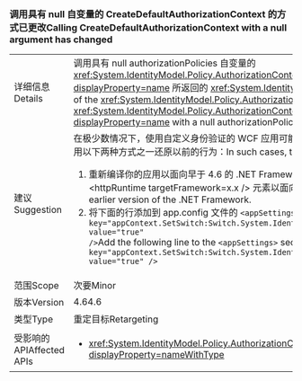 ### <a name="calling-createdefaultauthorizationcontext-with-a-null-argument-has-changed"></a><span data-ttu-id="0af3e-101">调用具有 null 自变量的 CreateDefaultAuthorizationContext 的方式已更改</span><span class="sxs-lookup"><span data-stu-id="0af3e-101">Calling CreateDefaultAuthorizationContext with a null argument has changed</span></span>

|   |   |
|---|---|
|<span data-ttu-id="0af3e-102">详细信息</span><span class="sxs-lookup"><span data-stu-id="0af3e-102">Details</span></span>|<span data-ttu-id="0af3e-103">调用具有 null authorizationPolicies 自变量的 <xref:System.IdentityModel.Policy.AuthorizationContext.CreateDefaultAuthorizationContext(System.Collections.Generic.IList{System.IdentityModel.Policy.IAuthorizationPolicy})?displayProperty=name> 所返回的 <xref:System.IdentityModel.Policy.AuthorizationContext?displayProperty=name> 实现更改了其在 .NET Framework 4.6 中的实现。</span><span class="sxs-lookup"><span data-stu-id="0af3e-103">The implementation of the <xref:System.IdentityModel.Policy.AuthorizationContext?displayProperty=name> returned by a call to the <xref:System.IdentityModel.Policy.AuthorizationContext.CreateDefaultAuthorizationContext(System.Collections.Generic.IList{System.IdentityModel.Policy.IAuthorizationPolicy})?displayProperty=name> with a null authorizationPolicies argument has changed its implementation in the .NET Framework 4.6.</span></span>|
|<span data-ttu-id="0af3e-104">建议</span><span class="sxs-lookup"><span data-stu-id="0af3e-104">Suggestion</span></span>|<span data-ttu-id="0af3e-105">在极少数情况下，使用自定义身份验证的 WCF 应用可能会看到行为差异。</span><span class="sxs-lookup"><span data-stu-id="0af3e-105">In rare cases, WCF apps that use custom authentication may see behavioral differences.</span></span> <span data-ttu-id="0af3e-106">在这类情况下，可使用以下两种方式之一还原以前的行为：</span><span class="sxs-lookup"><span data-stu-id="0af3e-106">In such cases, the previous behavior can be restored in either of two ways:</span></span><ol><li><span data-ttu-id="0af3e-107">重新编译你的应用以面向早于 4.6 的 .NET Framework 版本。</span><span class="sxs-lookup"><span data-stu-id="0af3e-107">Recompile your app to target an earlier version of the .NET Framework than 4.6.</span></span> <span data-ttu-id="0af3e-108">对于 IIS 承载的服务，请使用 &lt;httpRuntime targetFramework=x.x /&gt; 元素以面向早期版本的 .NET Framework&quot;&quot;。</span><span class="sxs-lookup"><span data-stu-id="0af3e-108">For IIS-hosted services, use the &lt;httpRuntime targetFramework=&quot;x.x&quot; /&gt; element to target an earlier version of the .NET Framework.</span></span></li><li><span data-ttu-id="0af3e-109">将下面的行添加到 app.config 文件的 <code>&lt;appSettings&gt;</code> 部分：<code>&lt;add key=&quot;appContext.SetSwitch:Switch.System.IdentityModel.EnableCachedEmptyDefaultAuthorizationContext&quot; value=&quot;true&quot; /&gt;</code></span><span class="sxs-lookup"><span data-stu-id="0af3e-109">Add the following line to the <code>&lt;appSettings&gt;</code> section of your app.config file: <code>&lt;add key=&quot;appContext.SetSwitch:Switch.System.IdentityModel.EnableCachedEmptyDefaultAuthorizationContext&quot; value=&quot;true&quot; /&gt;</code></span></span></li></ol>|
|<span data-ttu-id="0af3e-110">范围</span><span class="sxs-lookup"><span data-stu-id="0af3e-110">Scope</span></span>|<span data-ttu-id="0af3e-111">次要</span><span class="sxs-lookup"><span data-stu-id="0af3e-111">Minor</span></span>|
|<span data-ttu-id="0af3e-112">版本</span><span class="sxs-lookup"><span data-stu-id="0af3e-112">Version</span></span>|<span data-ttu-id="0af3e-113">4.6</span><span class="sxs-lookup"><span data-stu-id="0af3e-113">4.6</span></span>|
|<span data-ttu-id="0af3e-114">类型</span><span class="sxs-lookup"><span data-stu-id="0af3e-114">Type</span></span>|<span data-ttu-id="0af3e-115">重定目标</span><span class="sxs-lookup"><span data-stu-id="0af3e-115">Retargeting</span></span>|
|<span data-ttu-id="0af3e-116">受影响的 API</span><span class="sxs-lookup"><span data-stu-id="0af3e-116">Affected APIs</span></span>|<ul><li><xref:System.IdentityModel.Policy.AuthorizationContext.CreateDefaultAuthorizationContext(System.Collections.Generic.IList{System.IdentityModel.Policy.IAuthorizationPolicy})?displayProperty=nameWithType></li></ul>|

